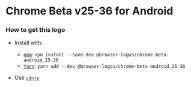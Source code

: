# Chrome Beta v25-36 for Android

### How to get this logo

* Install with:

  * [`npm`](https://www.npmjs.com/): `npm install --save-dev @browser-logos/chrome-beta-android_25-36`
  * [`Yarn`](https://yarnpkg.com/): `yarn add --dev @browser-logos/chrome-beta-android_25-36`

* Use [`cdnjs`](https://cdnjs.com/libraries/browser-logos)
